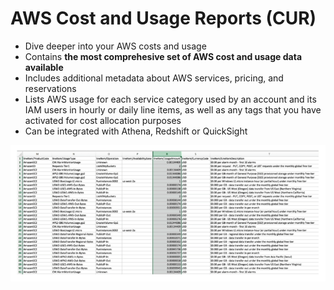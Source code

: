 # AWS Cost and Usage Reports (CUR)

- Dive deeper into your AWS costs and usage
- Contains **the most comprehesive set of AWS cost and usage data available**
- Includes additional metadata about AWS services, pricing, and reservations
- Lists AWS usage for each service category used by an account and its IAM users in hourly or daily line items, as well as any tags that you have activated for cost allocation purposes
- Can be integrated with Athena, Redshift or QuickSight

![Cost and Usage Reports](../../images/account/cost_and_usage_reports.png)